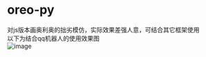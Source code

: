 # oreo-py
对js版本画奥利奥的拙劣模仿，实际效果差强人意，可结合其它框架使用  
以下为结合qq机器人的使用效果图  
![image](https://user-images.githubusercontent.com/85060372/139470005-1438bb7b-c826-4067-b49b-eb5e49d8e529.png)
